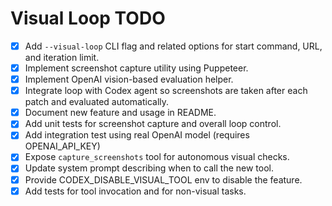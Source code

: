 # Visual Loop TODO

- [x] Add `--visual-loop` CLI flag and related options for start command, URL, and iteration limit.
- [x] Implement screenshot capture utility using Puppeteer.
- [x] Implement OpenAI vision-based evaluation helper.
- [x] Integrate loop with Codex agent so screenshots are taken after each patch and evaluated automatically.
- [x] Document new feature and usage in README.
- [x] Add unit tests for screenshot capture and overall loop control.
- [x] Add integration test using real OpenAI model (requires OPENAI_API_KEY)
- [x] Expose `capture_screenshots` tool for autonomous visual checks.
- [x] Update system prompt describing when to call the new tool.
- [x] Provide CODEX_DISABLE_VISUAL_TOOL env to disable the feature.
- [x] Add tests for tool invocation and for non-visual tasks.
